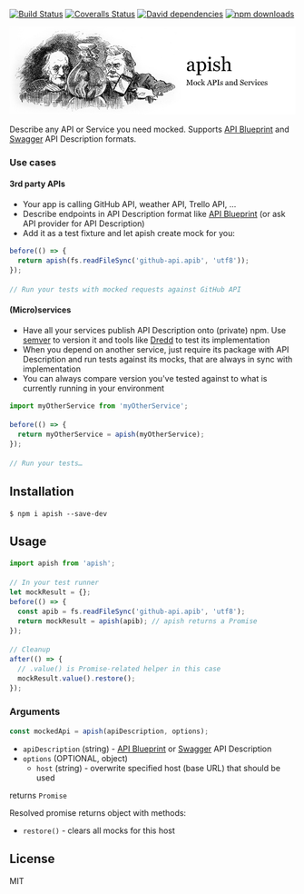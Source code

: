 [![Build Status](https://img.shields.io/travis/JackuB/apish.svg)](https://travis-ci.org/JackuB/apish/)
[![Coveralls Status](https://img.shields.io/coveralls/JackuB/apish.svg)](https://coveralls.io/github/JackuB/apish?branch=master)
[![David dependencies]( https://img.shields.io/david/jackub/apish.svg)](https://david-dm.org/jackub/apish)
[![npm downloads](https://img.shields.io/npm/dm/apish.svg)](https://www.npmjs.com/package/apish)

![apish - Mock APIs and Services](readme.png)

Describe any API or Service you need mocked.
Supports [API Blueprint](http://apiblueprint.org) and [Swagger](http://swagger.io) API Description formats.

### Use cases
#### 3rd party APIs

- Your app is calling GitHub API, weather API, Trello API, …
- Describe endpoints in API Description format like [API Blueprint](http://apiblueprint.org) 
(or ask API provider for API Description)
- Add it as a test fixture and let apish create mock for you:

```js
before(() => {
  return apish(fs.readFileSync('github-api.apib', 'utf8'));
});

// Run your tests with mocked requests against GitHub API
```


#### (Micro)services

- Have all your services publish API Description onto (private) npm. Use [semver](http://semver.org) to version it
and tools like [Dredd](https://github.com/apiaryio/dredd) to test its implementation
- When you depend on another service, just require its package with API Description and run tests against its mocks, 
that are always in sync with implementation
- You can always compare version you've tested against to what is currently running in your environment

```js
import myOtherService from 'myOtherService';

before(() => {
  return myOtherService = apish(myOtherService);
});

// Run your tests…
```

## Installation

```
$ npm i apish --save-dev
```

## Usage
```js
import apish from 'apish';

// In your test runner
let mockResult = {};
before(() => {
  const apib = fs.readFileSync('github-api.apib', 'utf8');
  return mockResult = apish(apib); // apish returns a Promise
});

// Cleanup
after(() => {
  // .value() is Promise-related helper in this case
  mockResult.value().restore();
});
```

### Arguments

```js
const mockedApi = apish(apiDescription, options);
```

- `apiDescription` (string) - [API Blueprint](http://apiblueprint.org) or [Swagger](http://swagger.io) API Description
- `options` (OPTIONAL, object)
  - `host` (string) - overwrite specified host (base URL) that should be used
  
returns `Promise`

Resolved promise returns object with methods:

- `restore()` - clears all mocks for this host

## License
MIT
